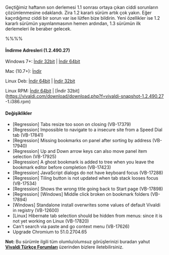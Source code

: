 

Geçtiğimiz haftanın son derlemesi 1.1 sonrası ortaya çıkan ciddi sorunların çözümlenmesine odaklandı. Zira 1.2 kararlı sürüm artık çok yakın. Eğer kaçırdığımız ciddi bir sorun var ise lütfen bize bildirin. Yeni özellikler ise 1.2 kararlı sürümün yayınlanmasının hemen ardından, 1.3 sürümün ilk derlemeleri ile beraber gelecek.


%%%%

#### İndirme Adresleri (1.2.490.27)

Windows 7+: [İndir 32bit](https://vivaldi.com/download/download.php?f=Vivaldi.1.2.490.27.exe) | [İndir 64bit](https://vivaldi.com/download/download.php?f=Vivaldi.1.2.490.27.x64.exe)

Mac (10.7+): [İndir](https://vivaldi.com/download/download.php?f=Vivaldi.1.2.490.27.dmg)

Linux Deb: [İndir 64bit](https://vivaldi.com/download/download.php?f=vivaldi-snapshot_1.2.490.27-1_amd64.deb) | [İndir 32bit](https://vivaldi.com/download/download.php?f=vivaldi-snapshot_1.2.490.27-1_i386.de)

Linux RPM: [İndir 64bit](https://vivaldi.com/download/download.php?f=vivaldi-snapshot-1.2.490.27-1.x86_64.rpm) | [İndir 32bit](https://vivaldi.com/download/download.php?f=vivaldi-snapshot-1.2.490.27  -1.i386.rpm)


#### Değişiklikler
* [Regression] Tabs resize too soon on closing (VB-17379)
* [Regression] Impossible to navigate to a insecure site from a Speed Dial tab (VB-17841)
* [Regression] Missing bookmarks on panel after sorting by address (VB-17940)
* [Regression] Up and Down arrow keys can also move panel item selection (VB-17925)
* [Regression] A ghost bookmark is added to tree when you leave the bookmark editor before completion (VB-17423)
* [Regression] JavaScript dialogs do not have keyboard focus (VB-17288)
* [Regression] Tiling button is not updated when tab stack looses focus (VB-17534)
* [Regression] Shows the wrong title going back to Start page (VB-17898)
* [Regression] [Windows] Middle click broken on bookmark folders (VB-17894)
* [Windows] Standalone install overwrites some values of default Vivaldi in registry (VB-12600)
* [Linux] Hibernate tab selection should be hidden from menus: since it is not yet working on Linux (VB-17820)
* Can't search via paste and go context menu (VB-17626)
* Upgrade Chromium to 51.0.2704.65

**Not:** Bu sürümle ilgili tüm olumlu/olumsuz görüşlerinizi buradan yahut **[Vivaldi Türkçe Forumları](https://vivaldi.net/forum/turkish)** üzerinden bizlere iletebilirsiniz.
